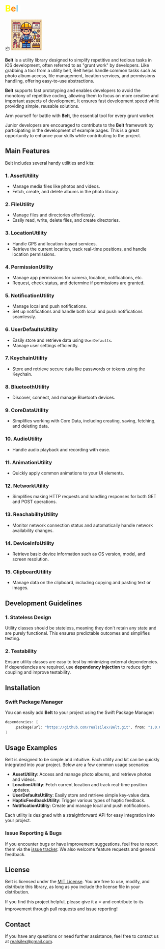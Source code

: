 <h1><span style="color:yellow;">B</span><span style="color:darkorange;">e</span><span style="color:skyblue;">l</span><span style="color:white;">t</span></h1> 📦

<img src="belt.png" alt="Belt Utility Icon" width="100" height="100">

**Belt** is a utility library designed to simplify repetitive and tedious tasks in iOS development, often referred to as "grunt work" by developers. Like grabbing a tool from a utility belt, Belt helps handle common tasks such as photo album access, file management, location services, and permissions handling, offering easy-to-use abstractions.

**Belt** supports fast prototyping and enables developers to avoid the monotony of repetitive coding, allowing them to focus on more creative and important aspects of development. It ensures fast development speed while providing simple, reusable solutions.

Arm yourself for battle with **Belt**, the essential tool for every grunt worker.

Junior developers are encouraged to contribute to the **Belt** framework by participating in the development of example pages. This is a great opportunity to enhance your skills while contributing to the project.

## Main Features

Belt includes several handy utilities and kits:

### 1. **AssetUtility**
- Manage media files like photos and videos.
- Fetch, create, and delete albums in the photo library.

### 2. **FileUtility**
- Manage files and directories effortlessly.
- Easily read, write, delete files, and create directories.

### 3. **LocationUtility**
- Handle GPS and location-based services.
- Retrieve the current location, track real-time positions, and handle location permissions.

### 4. **PermissionUtility**
- Manage app permissions for camera, location, notifications, etc.
- Request, check status, and determine if permissions are granted.

### 5. **NotificationUtility**
- Manage local and push notifications.
- Set up notifications and handle both local and push notifications seamlessly.

### 6. **UserDefaultsUtility**
- Easily store and retrieve data using `UserDefaults`.
- Manage user settings efficiently.

### 7. **KeychainUtility**
- Store and retrieve secure data like passwords or tokens using the Keychain.

### 8. **BluetoothUtility**
- Discover, connect, and manage Bluetooth devices.

### 9. **CoreDataUtility**
- Simplifies working with Core Data, including creating, saving, fetching, and deleting data.

### 10. **AudioUtility**
- Handle audio playback and recording with ease.

### 11. **AnimationUtility**
- Quickly apply common animations to your UI elements.

### 12. **NetworkUtility**
- Simplifies making HTTP requests and handling responses for both GET and POST operations.

### 13. **ReachabilityUtility**
- Monitor network connection status and automatically handle network availability changes.

### 14. **DeviceInfoUtility**
- Retrieve basic device information such as OS version, model, and screen resolution.

### 15. **ClipboardUtility**
- Manage data on the clipboard, including copying and pasting text or images.

## Development Guidelines

### 1. **Stateless Design**
   Utility classes should be stateless, meaning they don't retain any state and are purely functional. This ensures predictable outcomes and simplifies testing.

### 2. **Testability**
   Ensure utility classes are easy to test by minimizing external dependencies. If dependencies are required, use **dependency injection** to reduce tight coupling and improve testability.

## Installation

### Swift Package Manager

You can easily add **Belt** to your project using the Swift Package Manager:

```swift
dependencies: [
    .package(url: "https://github.com/realsilex/Belt.git", from: "1.0.0")
]
```

## Usage Examples

Belt is designed to be simple and intuitive. Each utility and kit can be quickly integrated into your project. Below are a few common usage scenarios:

- **AssetUtility**: Access and manage photo albums, and retrieve photos and videos.
- **LocationUtility**: Fetch current location and track real-time position updates.
- **UserDefaultsUtility**: Easily store and retrieve simple key-value data.
- **HapticFeedbackUtility**: Trigger various types of haptic feedback.
- **NotificationUtility**: Create and manage local and push notifications.

Each utility is designed with a straightforward API for easy integration into your project.

### Issue Reporting & Bugs

If you encounter bugs or have improvement suggestions, feel free to report them via the [issue tracker](https://github.com/realsilex/Belt/issues).
We also welcome feature requests and general feedback.

## License

Belt is licensed under the [MIT License](./LICENSE). You are free to use, modify, and distribute this library, as long as you include the license file in your distribution.

If you find this project helpful, please give it a ⭐️ and contribute to its improvement through pull requests and issue reporting!

## Contact

If you have any questions or need further assistance, feel free to contact us at [realsilex@gmail.com](mailto:realsilex@gmail.com).
